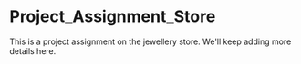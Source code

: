 # Project_Assignment_Store

This is a project assignment on the jewellery store.
We'll keep adding more details here.
